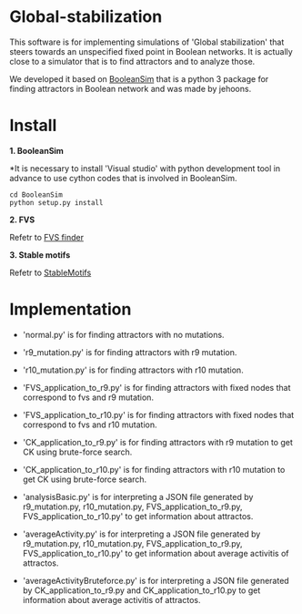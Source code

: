 # Global-stabilization
This software is for implementing simulations of 'Global stabilization' that steers towards an unspecified fixed point in Boolean networks. It is actually close to a simulator that is to find attractors and to analyze those.

We developed it based on [BooleanSim](https://github.com/jehoons/BooleanSim) that is a python 3 package for finding attractors in Boolean network and was made by jehoons.

# Install
**1. BooleanSim**

*It is necessary to install 'Visual studio' with python development tool in advance to use cython codes that is involved in BooleanSim.

```
cd BooleanSim 
python setup.py install
```

**2. FVS**

   Refetr to [FVS finder](https://github.com/needleworm/fvs)

**3. Stable motifs**

   Refetr to [StableMotifs](https://github.com/jgtz/StableMotifs)

# Implementation

* 'normal.py' is for finding attractors with no mutations.

* 'r9_mutation.py' is for finding attractors with r9 mutation.

* 'r10_mutation.py' is for finding attractors with r10 mutation.

* 'FVS_application_to_r9.py' is for finding attractors with fixed nodes that correspond to fvs and r9 mutation.

* 'FVS_application_to_r10.py' is for finding attractors with fixed nodes that correspond to fvs and r10 mutation.

* 'CK_application_to_r9.py' is for finding attractors with r9 mutation to get CK using brute-force search.

* 'CK_application_to_r10.py' is for finding attractors with r10 mutation to get CK using brute-force search.

* 'analysisBasic.py' is for interpreting a JSON file generated by r9_mutation.py, r10_mutation.py, FVS_application_to_r9.py, FVS_application_to_r10.py' to get information about attractos.

* 'averageActivity.py' is for interpreting a JSON file generated by r9_mutation.py, r10_mutation.py, FVS_application_to_r9.py,  FVS_application_to_r10.py' to get information about average activitis of attractos.

* 'averageActivityBruteforce.py' is for interpreting a JSON file generated by CK_application_to_r9.py and CK_application_to_r10.py to get information about average activitis of attractos.

